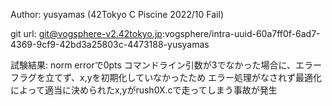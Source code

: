 Author:
    yusyamas (42Tokyo C Piscine 2022/10 Fail)

git url:
  git@vogsphere-v2.42tokyo.jp:vogsphere/intra-uuid-60a7ff0f-6ad7-4369-9cf9-42bd3a25803c-4473188-yusyamas

試験結果:
  norm errorで0pts
  コマンドライン引数が3でなかった場合に、エラーフラグを立てず、x,yを初期化していなかったため
  エラー処理がなされず最適化によって適当に決められたx,yがrush0X.cで走ってしまう事故が発生
